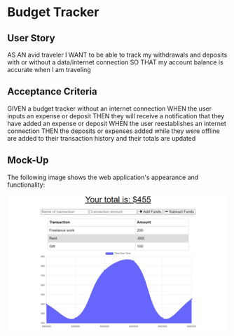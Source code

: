 # Budget Tracker


## User Story

AS AN avid traveler
I WANT to be able to track my withdrawals and deposits with or without a data/internet connection
SO THAT my account balance is accurate when I am traveling 

## Acceptance Criteria

GIVEN a budget tracker without an internet connection
WHEN the user inputs an expense or deposit
THEN they will receive a notification that they have added an expense or deposit
WHEN the user reestablishes an internet connection
THEN the deposits or expenses added while they were offline are added to their transaction history and their totals are updated


## Mock-Up

The following image shows the web application's appearance and functionality:

![mock-up](./images/mock-up.png)


